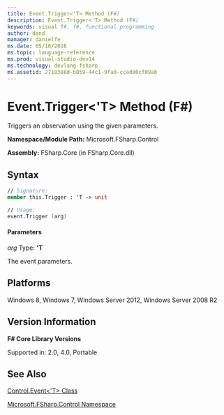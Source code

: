 ```yaml
---
title: Event.Trigger<'T> Method (F#)
description: Event.Trigger<'T> Method (F#)
keywords: visual f#, f#, functional programming
author: dend
manager: danielfe
ms.date: 05/16/2016
ms.topic: language-reference
ms.prod: visual-studio-dev14
ms.technology: devlang-fsharp
ms.assetid: 2718388d-b859-44c1-9fa0-ccad80cf09ab 
---
```


# Event.Trigger<'T> Method (F#)

Triggers an observation using the given parameters.

**Namespace/Module Path:** Microsoft.FSharp.Control

**Assembly:** FSharp.Core (in FSharp.Core.dll)


## Syntax

```fsharp
// Signature:
member this.Trigger : 'T -> unit

// Usage:
event.Trigger (arg)
```

#### Parameters
*arg*
Type: **'T**


The event parameters.

## Platforms
Windows 8, Windows 7, Windows Server 2012, Windows Server 2008 R2


## Version Information
**F# Core Library Versions**

Supported in: 2.0, 4.0, Portable


## See Also
[Control.Event&#60;'T&#62; Class](Control.Event%5B%27T%5D-Class-%5BFSharp%5D.md)

[Microsoft.FSharp.Control Namespace](Microsoft.FSharp.Control-Namespace-%5BFSharp%5D.md)